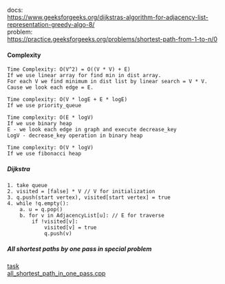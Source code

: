 docs:  
https://www.geeksforgeeks.org/dijkstras-algorithm-for-adjacency-list-representation-greedy-algo-8/  
problem:  
https://practice.geeksforgeeks.org/problems/shortest-path-from-1-to-n/0  

#### Complexity
```
Time Complexity: O(V^2) = O((V * V) + E) 
If we use linear array for find min in dist array.
For each V we find minimum in dist list by linear search = V * V.
Cause we look each edge = E.
```

```
Time complexity: O(V * logE + E * logE)
If we use priority_queue 
```

```
Time complexity: O(E * logV)
If we use binary heap
E - we look each edge in graph and execute decrease_key
LogV - decrease_key operation in binary heap
```

```
Time complexity: O(V * logV)
If we use fibonacci heap
```
  
##### Dijkstra

    1. take queue
    2. visited = [false] * V // V for initialization
    3. q.push(start vertex), visited[start vertex] = true
    4. while !q.empty():
        a. u = q.pop()
        b. for v in AdjacencyList[u]: // E for traverse
            if !visited[v]:
                visited[v] = true
                q.push(v)
     
##### All shortest paths by one pass in special problem  
[task](docs/4.png)  
[all_shortest_path_in_one_pass.cpp](all_shortest_path_in_one_pass.cpp)
